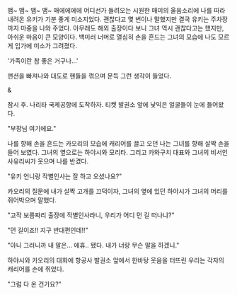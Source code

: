 맴~ 맴~ 맴~ 맴~ 매에에에에 
어디선가 들려오는 시원한 매미의 울음소리에 나를 따라 내려온 유키가 기분 좋게 미소지었다. 괜찮다고 몇 번이나 말했지만 결국 유키는 주차장까지 마중을 나와 주었다. 
아무래도 해외 출장이다 보니 그녀 역시 괜찮다고는 했지만, 아쉬운 마음이 큰 모양이다. 
백미러 너머로 열심히 손을 흔드는 그녀의 모습에 나도 모르게 입가에 미소가 그려졌다. 

'가족이란 참 좋은 거구나...' 

맨션을 빠져나와 대도로 핸들을 꺾으며 문득 그런 생각이 들었다. 

& 

잠시 후. 나리타 국제공항에 도착하자. 티켓 발권소 앞에 낯익은 얼굴들이 눈에 들어왔다. 

"부장님 여기에요." 

나를 향해 손을 흔드는 카오리의 모습에 캐리어를 끌고 오던 나는 그녀를 향해 살짝 손을 들어 보였다. 
그녀의 옆으로는 하야시와 모리타. 그리고 카와구치 대표와 그녀의 비서인 사유리씨가 웃으며 나를 반겼다. 

"유키 언니랑 작별인사는 잘 하고 오셨나요?" 

카오리의 질문에 내가 살짝 고개를 끄덕이자, 그녀의 옆에 있던 하야시가 그녀의 머리를 쥐어박으며 말했다. 

"고작 보름짜리 출장에 작별인사라니, 우리가 어디 먼 길 떠나냐?" 

"먼 길이죠!! 지구 반대편인데!!" 

"아니 그러니까 내 말은... 에휴.. 됐다. 내가 너랑 무슨 말을 하겠니." 

하야시와 카오리의 대화에 항공사 발권소 앞에서 한바탕 웃음을 터뜨린 우리는 각자의 캐리어를 손에 쥐었다. 

"그럼 다 온 건가요?" 